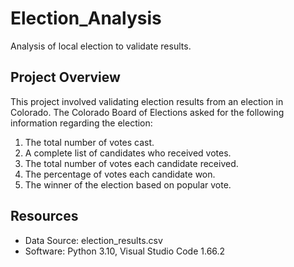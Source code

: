 # Election_Analysis
Analysis of local election to validate results.

## Project Overview
This project involved validating election results from an election in Colorado. The Colorado Board of Elections asked for the following information regarding the election:

1. The total number of votes cast.
2. A complete list of candidates who received votes.
3. The total number of votes each candidate received.
4. The percentage of votes each candidate won.
5. The winner of the election based on popular vote.

## Resources
- Data Source: election_results.csv
- Software: Python 3.10, Visual Studio Code 1.66.2
